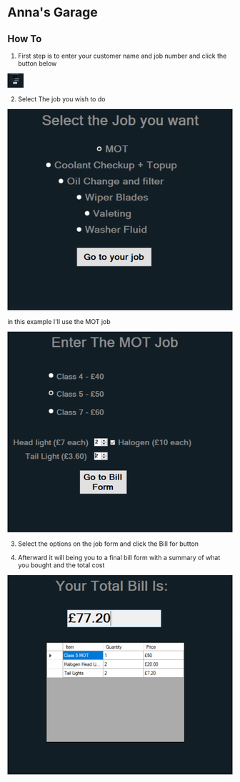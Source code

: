 # Anna's Garage

## How To


1. First step is to enter your customer name and job number and click the button below
<img src="./Images/LandingForm.PNG" alt="Landing Form" height="32px"/>

2. Select The job you wish to do
<img src="./Images/JobSelection.PNG" alt="Job Selection Form"/>

in this example I'll use the MOT job

<img src="./Images/MOTForm.PNG" alt="MOT Job Form"/>

3. Select the options on the job form and click the Bill for button

4. Afterward it will being you to a final bill form with a summary of what you bought and the total cost

<img src="./Images/BillForm.PNG" alt="Bill Form"/>

